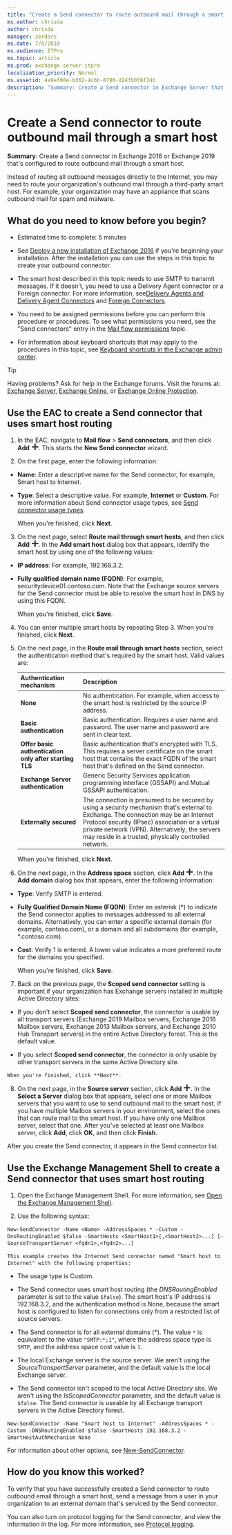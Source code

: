 ```yaml
---
title: "Create a Send connector to route outbound mail through a smart host"
ms.author: chrisda
author: chrisda
manager: serdars
ms.date: 7/6/2018
ms.audience: ITPro
ms.topic: article
ms.prod: exchange-server-itpro
localization_priority: Normal
ms.assetid: 4a9ef08e-bd62-4c6b-8790-d24fb0f8f24b
description: "Summary: Create a Send connector in Exchange Server that's configured to route outbound mail through a smart host."
---
```


# Create a Send connector to route outbound mail through a smart host

 **Summary**: Create a Send connector in Exchange 2016 or Exchange 2019 that's configured to route outbound mail through a smart host.
  
Instead of routing all outbound messages directly to the Internet, you may need to route your organization's outbound mail through a third-party smart host. For example, your organization may have an appliance that scans outbound mail for spam and malware.
  
## What do you need to know before you begin?

- Estimated time to complete: 5 minutes
    
- See [Deploy a new installation of Exchange 2016](../../plan-and-deploy/deploy-new-installations/deploy-new-installations.md) if you're beginning your installation. After the installation you can use the steps in this topic to create your outbound connector.
    
- The smart host described in this topic needs to use SMTP to transmit messages. If it doesn't, you need to use a Delivery Agent connector or a Foreign connector. For more information, see[Delivery Agents and Delivery Agent Connectors](http://technet.microsoft.com/library/38c942ee-b59d-47ec-87eb-bebad441ada5.aspx) and [Foreign Connectors](http://technet.microsoft.com/library/21c6a7a9-f4d2-4359-9ac9-930701b63a4e.aspx).
    
- You need to be assigned permissions before you can perform this procedure or procedures. To see what permissions you need, see the "Send connectors" entry in the [Mail flow permissions](../../permissions/feature-permissions/mail-flow-permissions.md) topic.
    
- For information about keyboard shortcuts that may apply to the procedures in this topic, see [Keyboard shortcuts in the Exchange admin center](../../about-documentation/exchange-admin-center-keyboard-shortcuts.md).
    
> [!TIP]
> Having problems? Ask for help in the Exchange forums. Visit the forums at: [Exchange Server](https://go.microsoft.com/fwlink/p/?linkId=60612), [Exchange Online](https://go.microsoft.com/fwlink/p/?linkId=267542), or [Exchange Online Protection](https://go.microsoft.com/fwlink/p/?linkId=285351).
  
## Use the EAC to create a Send connector that uses smart host routing

1. In the EAC, navigate to **Mail flow** \> **Send connectors**, and then click **Add** ![Add icon](../../media/ITPro_EAC_AddIcon.png). This starts the **New Send connector** wizard.
    
2. On the first page, enter the following information:
    
  - **Name**: Enter a descriptive name for the Send connector, for example, Smart host to Internet.
    
  - **Type**: Select a descriptive value. For example, **Internet** or **Custom**. For more information about Send connector usage types, see [Send connector usage types](send-connectors.md#UsageTypes).
    
    When you're finished, click **Next**.
    
3. On the next page, select **Route mail through smart hosts**, and then click **Add** ![Add icon](../../media/ITPro_EAC_AddIcon.png). In the **Add smart host** dialog box that appears, identify the smart host by using one of the following values: 
    
  - **IP address**: For example, 192.168.3.2.
    
  - **Fully qualified domain name (FQDN)**: For example, securitydevice01.contoso.com. Note that the Exchange source servers for the Send connector must be able to resolve the smart host in DNS by using this FQDN.
    
    When you're finished, click **Save**.
    
4.  You can enter multiple smart hosts by repeating Step 3. When you're finished, click **Next**.
    
5. On the next page, in the **Route mail through smart hosts** section, select the authentication method that's required by the smart host. Valid values are: 
    
    |**Authentication mechanism**|**Description**|
    |:-----|:-----|
    |**None** <br/> |No authentication. For example, when access to the smart host is restricted by the source IP address.  <br/> |
    |**Basic authentication** <br/> |Basic authentication. Requires a user name and password. The user name and password are sent in clear text.  <br/> |
    |**Offer basic authentication only after starting TLS** <br/> |Basic authentication that's encrypted with TLS. This requires a server certificate on the smart host that contains the exact FQDN of the smart host that's defined on the Send connector.  <br/> |
    |**Exchange Server authentication** <br/> |Generic Security Services application programming interface (GSSAPI) and Mutual GSSAPI authentication.  <br/> |
    |**Externally secured** <br/> |The connection is presumed to be secured by using a security mechanism that's external to Exchange. The connection may be an Internet Protocol security (IPsec) association or a virtual private network (VPN). Alternatively, the servers may reside in a trusted, physically controlled network.  <br/> |
   
    When you're finished, click **Next**.
    
6. On the next page, in the **Address space** section, click **Add** ![Add icon](../../media/ITPro_EAC_AddIcon.png). In the **Add domain** dialog box that appears, enter the following information: 
    
  - **Type**: Verify SMTP is entered.
    
  - **Fully Qualified Domain Name (FQDN)**: Enter an asterisk (\*) to indicate the Send connector applies to messages addressed to all external domains. Alternatively, you can enter a specific external domain (for example, contoso.com), or a domain and all subdomains (for example, \*.contoso.com).
    
  - **Cost**: Verify 1 is entered. A lower value indicates a more preferred route for the domains you specified.
    
    When you're finished, click **Save**.
    
7. Back on the previous page, the **Scoped send connector** setting is important if your organization has Exchange servers installed in multiple Active Directory sites: 
    
  - If you don't select **Scoped send connector**, the connector is usable by all transport servers (Exchange 2019 Mailbox servers, Exchange 2016 Mailbox servers, Exchange 2013 Mailbox servers, and Exchange 2010 Hub Transport servers) in the entire Active Directory forest. This is the default value.
    
  -  If you select **Scoped send connector**, the connector is only usable by other transport servers in the same Active Directory site.
    
    When you're finished, click **Next**.
    
8. On the next page, in the **Source server** section, click **Add** ![Add icon](../../media/ITPro_EAC_AddIcon.png). In the **Select a Server** dialog box that appears, select one or more Mailbox servers that you want to use to send outbound mail to the smart host. If you have multiple Mailbox servers in your environment, select the ones that can route mail to the smart host. If you have only one Mailbox server, select that one. After you've selected at least one Mailbox server, click **Add**, click **OK**, and then click **Finish**.
    
After you create the Send connector, it appears in the Send connector list.
  
## Use the Exchange Management Shell to create a Send connector that uses smart host routing

1. Open the Exchange Management Shell. For more information, see [Open the Exchange Management Shell](http://technet.microsoft.com/library/63976059-25f8-4b4f-b597-633e78b803c0.aspx).
    
2. Use the following syntax:
    
  ```
  New-SendConnector -Name <Name> -AddressSpaces * -Custom -DnsRoutingEnabled $false -SmartHosts <SmartHost1>[,<SmartHost2>...] [-SourceTransportServer <fqdn1>,<fqdn2>...]
  ```

    This example creates the Internet Send connector named "Smart host to Internet" with the following properties:
    
  - The usage type is Custom.
    
  - The Send connector uses smart host routing (the _DNSRoutingEnabled_ parameter is set to the value `$false`). The smart host's IP address is 192.168.3.2, and the authentication method is None, because the smart host is configured to listen for connections only from a restricted list of source servers.
    
  - The Send connector is for all external domains (\*). The value `*` is equivalent to the value `"SMTP:*;1"`, where the address space type is `SMTP`, and the address space cost value is `1`.
    
  - The local Exchange server is the source server. We aren't using the _SourceTransportServer_ parameter, and the default value is the local Exchange server.
    
  - The Send connector isn't scoped to the local Active Directory site. We aren't using the _IsScopedConnector_ parameter, and the default value is `$false`. The Send connector is useable by all Exchange transport servers in the Active Directory forest.
    
  ```
  New-SendConnector -Name "Smart host to Internet" -AddressSpaces * -Custom -DNSRoutingEnabled $false -SmartHosts 192.168.3.2 -SmartHostAuthMechanism None
  ```

For information about other options, see [New-SendConnector](http://technet.microsoft.com/library/7b315ab0-8778-4835-a252-fb94129d7a8e.aspx).
  
## How do you know this worked?

To verify that you have successfully created a Send connector to route outbound email through a smart host, send a message from a user in your organization to an external domain that's serviced by the Send connector.
  
You can also turn on protocol logging for the Send connector, and view the information in the log. For more information, see [Protocol logging](protocol-logging.md).
  


